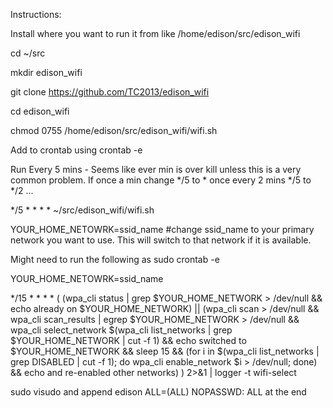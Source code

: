  Instructions:

 Install where you want to run it from like /home/edison/src/edison_wifi
 
 cd ~/src
 
 mkdir edison_wifi
 
 git clone https://github.com/TC2013/edison_wifi
 
 cd edison_wifi
 
 chmod 0755 /home/edison/src/edison_wifi/wifi.sh
 
 Add to crontab using crontab -e
 
 Run Every 5 mins - Seems like ever min is over kill unless
 this is a very common problem.  If once a min change */5 to *
 once every 2 mins */5 to */2 ...

 */5 * * * * ~/src/edison_wifi/wifi.sh
 
 YOUR_HOME_NETOWRK=ssid_name  #change ssid_name to your primary network you want to use.  This will switch to that network if it is available.
 
 Might need to run the following as sudo crontab -e
 
 YOUR_HOME_NETOWRK=ssid_name
 
 */15 * * * * ( (wpa_cli status | grep $YOUR_HOME_NETWORK > /dev/null && echo already on $YOUR_HOME_NETWORK) || (wpa_cli scan > /dev/null && wpa_cli scan_results | egrep $YOUR_HOME_NETWORK > /dev/null && wpa_cli select_network $(wpa_cli list_networks | grep $YOUR_HOME_NETWORK | cut -f 1) && echo switched to $YOUR_HOME_NETWORK && sleep 15 && (for i in $(wpa_cli list_networks | grep DISABLED | cut -f 1); do wpa_cli enable_network $i > /dev/null; done) && echo and re-enabled other networks) ) 2>&1 | logger -t wifi-select

sudo visudo and append edison ALL=(ALL) NOPASSWD: ALL at the end
